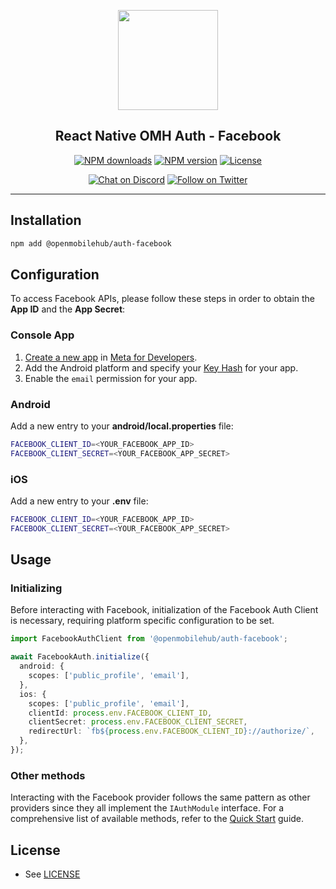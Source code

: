 <p align="center">
  <a href="https://www.openmobilehub.com/">
    <img width="160px" src="https://www.openmobilehub.com/images/logo/omh_logo.png"/><br/>
  </a>
  <h2 align="center">React Native OMH Auth - Facebook</h2>
</p>

<p align="center">
  <a href="https://www.npmjs.com/package/@openmobilehub/auth-facebook"><img src="https://img.shields.io/npm/dm/@openmobilehub/auth-facebook.svg?style=flat" alt="NPM downloads"/></a>
  <a href="https://www.npmjs.com/package/@openmobilehub/auth-facebook"><img src="https://img.shields.io/npm/v/@openmobilehub/auth-facebook.svg?style=flat" alt="NPM version"/></a>
  <a href="/LICENSE"><img src="https://img.shields.io/npm/l/@openmobilehub/auth-facebook.svg?style=flat" alt="License"/></a>
</p>

<p align="center">
  <a href="https://discord.com/invite/yTAFKbeVMw"><img src="https://img.shields.io/discord/1115727214827278446.svg?style=flat&colorA=7289da&label=Chat%20on%20Discord" alt="Chat on Discord"/></a>
  <a href="https://twitter.com/openmobilehub"><img src="https://img.shields.io/twitter/follow/rnfirebase.svg?style=flat&colorA=1da1f2&colorB=&label=Follow%20on%20Twitter" alt="Follow on Twitter"/></a>
</p>

---

## Installation

```bash
npm add @openmobilehub/auth-facebook
```

## Configuration

To access Facebook APIs, please follow these steps in order to obtain the **App ID** and the **App Secret**:

### Console App

1. [Create a new app](https://developers.facebook.com/docs/facebook-login/android) in [Meta for Developers](https://developers.facebook.com/apps).
2. Add the Android platform and specify your [Key Hash](https://developers.facebook.com/docs/facebook-login/android#6--provide-the-development-and-release-key-hashes-for-your-app) for your app.
3. Enable the `email` permission for your app.

### Android

Add a new entry to your **android/local.properties** file:

```bash title="android/local.properties"
FACEBOOK_CLIENT_ID=<YOUR_FACEBOOK_APP_ID>
FACEBOOK_CLIENT_SECRET=<YOUR_FACEBOOK_APP_SECRET>
```

### iOS

Add a new entry to your **.env** file:

```bash title=".env"
FACEBOOK_CLIENT_ID=<YOUR_FACEBOOK_APP_ID>
FACEBOOK_CLIENT_SECRET=<YOUR_FACEBOOK_APP_SECRET>
```

## Usage

### Initializing

Before interacting with Facebook, initialization of the Facebook Auth Client is necessary, requiring platform specific configuration to be set.

```typescript
import FacebookAuthClient from '@openmobilehub/auth-facebook';

await FacebookAuth.initialize({
  android: {
    scopes: ['public_profile', 'email'],
  },
  ios: {
    scopes: ['public_profile', 'email'],
    clientId: process.env.FACEBOOK_CLIENT_ID,
    clientSecret: process.env.FACEBOOK_CLIENT_SECRET,
    redirectUrl: `fb${process.env.FACEBOOK_CLIENT_ID}://authorize/`,
  },
});
```

### Other methods

Interacting with the Facebook provider follows the same pattern as other providers since they all implement the `IAuthModule` interface. For a comprehensive list of available methods, refer to the [Quick Start](https://special-barnacle-93vn82m.pages.github.io/docs/getting-started#sign-in) guide.

## License

- See [LICENSE](https://github.com/openmobilehub/react-native-omh-auth/blob/main/LICENSE)
